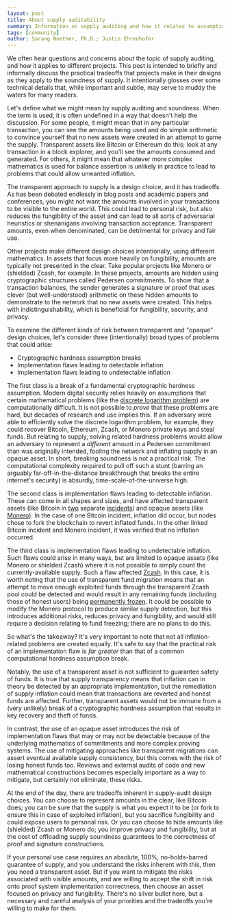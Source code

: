 ```yaml
---
layout: post
title: About supply auditability
summary: Information on supply auditing and how it relates to assumptions and tradeoffs
tags: [community]
author: Sarang Noether, Ph.D.; Justin Ehrenhofer
---
```


We often hear questions and concerns about the topic of supply auditing, and how it applies to different projects. This post is intended to briefly and informally discuss the practical tradeoffs that projects make in their designs as they apply to the soundness of supply. It intentionally glosses over some technical details that, while important and subtle, may serve to muddy the waters for many readers.

Let's define what we might mean by supply auditing and soundness. When the term is used, it is often undefined in a way that doesn't help the discussion. For some people, it might mean that in any particular transaction, you can see the amounts being used and do simple arithmetic to convince yourself that no new assets were created in an attempt to game the supply. Transparent assets like Bitcoin or Ethereum do this; look at any transaction in a block explorer, and you'll see the amounts consumed and generated. For others, it might mean that whatever more complex mathematics is used for balance assertion is unlikely in practice to lead to problems that could allow unwanted inflation.

The transparent approach to supply is a design choice, and it has tradeoffs. As has been debated endlessly in blog posts and academic papers and conferences, you might not want the amounts involved in your transactions to be visible to the entire world. This could lead to personal risk, but also reduces the fungibility of the asset and can lead to all sorts of adversarial heuristics or shenanigans involving transaction acceptance. Transparent amounts, even when denominated, can be detrimental for privacy and fair use.

Other projects make different design choices intentionally, using different mathematics. In assets that focus more heavily on fungibility, amounts are typically not presented in the clear. Take popular projects like Monero or (shielded) Zcash, for example. In these projects, amounts are hidden using cryptographic structures called Pedersen commitments. To show that a transaction balances, the sender generates a signature or proof that uses clever (but well-understood) arithmetic on these hidden amounts to demonstrate to the network that no new assets were created. This helps with indistinguishability, which is beneficial for fungibility, security, and privacy.

To examine the different kinds of risk between transparent and "opaque" design choices, let's consider three (intentionally) broad types of problems that could arise:
- Cryptographic hardness assumption breaks
- Implementation flaws leading to detectable inflation
- Implementation flaws leading to undetectable inflation

The first class is a break of a fundamental cryptographic hardness assumption. Modern digital security relies heavily on assumptions that certain mathematical problems (like the [discrete logarithm problem](https://en.wikipedia.org/wiki/Discrete_logarithm#Cryptography)) are computationally difficult. It is not possible to _prove_ that these problems are hard, but decades of research and use implies this. If an adversary were able to efficiently solve the discrete logarithm problem, for example, they could recover Bitcoin, Ethereum, Zcash, or Monero private keys and steal funds. But relating to supply, solving related hardness problems would allow an adversary to represent a _different_ amount in a Pedersen commitment than was originally intended, fooling the network and inflating supply in an opaque asset. In short, breaking soundness is not a practical risk. The computational complexity required to pull off such a stunt (barring an arguably far-off-in-the-distance breakthrough that breaks the entire internet's security) is absurdly, time-scale-of-the-universe high.

The second class is implementation flaws leading to detectable inflation. These can come in all shapes and sizes, and have affected transparent assets (like Bitcoin in [two](https://en.bitcoin.it/wiki/Value_overflow_incident) separate [incidents](https://bitcoincore.org/en/2018/09/20/notice/)) and opaque assets (like [Monero](https://www.getmonero.org/2017/05/17/disclosure-of-a-major-bug-in-cryptonote-based-currencies.html)). In the case of one Bitcoin incident, inflation did occur, but nodes chose to fork the blockchain to revert inflated funds. In the other linked Bitcoin incident and Monero incident, it was verified that no inflation occurred.

The third class is implementation flaws leading to undetectable inflation. Such flaws could arise in many ways, but are limited to opaque assets (like Monero or shielded Zcash) where it is not possible to simply count the currently-available supply. Such a flaw affected [Zcash](https://electriccoin.co/blog/zcash-counterfeiting-vulnerability-successfully-remediated/). In this case, it is worth noting that the use of transparent fund migration means that an attempt to move enough exploited funds through the transparent Zcash pool could be detected and would result in any remaining funds (including those of honest users) being [permanently frozen](https://electriccoin.co/blog/defense-against-counterfeiting-in-shielded-pools/). It could be possible to modify the Monero protocol to produce similar supply detection, but this introduces additional risks, reduces privacy and fungibility, and would still require a decision relating to fund freezing; there are no plans to do this.

So what's the takeaway? It's very important to note that not all inflation-related problems are created equally. It's safe to say that the practical risk of an implementation flaw is _far greater_ than that of a common computational hardness assumption break.

Notably, the use of a transparent asset is not sufficient to guarantee safety of funds. It is true that supply transparency means that inflation can in theory be detected by an appropriate implementation, but the remediation of supply inflation could mean that transactions are reverted and honest funds are affected. Further, transparent assets would not be immune from a (very unlikely) break of a cryptographic hardness assumption that results in key recovery and theft of funds.

In contrast, the use of an opaque asset introduces the risk of implementation flaws that may or may not be detectable because of the underlying mathematics of commitments and more complex proving systems. The use of mitigating approaches like transparent migrations can assert eventual available supply consistency, but this comes with the risk of losing honest funds too. Reviews and external audits of code and new mathematical constructions becomes especially important as a way to mitigate, but certainly not eliminate, these risks.

At the end of the day, there are tradeoffs inherent in supply-audit design choices. You can choose to represent amounts in the clear, like Bitcoin does; you can be sure that the supply is what you expect it to be (or fork to ensure this in case of exploited inflation), but you sacrifice fungibility and could expose users to personal risk. Or you can choose to hide amounts like (shielded) Zcash or Monero do; you improve privacy and fungibility, but at the cost of offloading supply soundness guarantees to the correctness of proof and signature constructions.

If your personal use case requires an absolute, 100%, no-holds-barred guarantee of supply, and you understand the risks inherent with this, then you need a transparent asset. But if you want to mitigate the risks associated with visible amounts, and are willing to accept the shift in risk onto proof system implementation correctness, then choose an asset focused on privacy and fungibility. There's no silver bullet here, but a necessary and careful analysis of your priorities and the tradeoffs you're willing to make for them.